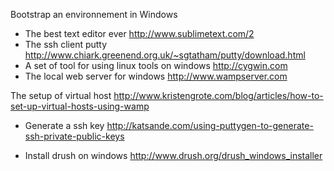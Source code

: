 Bootstrap an environnement in Windows 

* The best text editor ever
http://www.sublimetext.com/2
* The ssh client putty
http://www.chiark.greenend.org.uk/~sgtatham/putty/download.html
* A set of tool for using linux tools on windows
http://cygwin.com
* The local web server for windows
http://www.wampserver.com

The setup of virtual host
http://www.kristengrote.com/blog/articles/how-to-set-up-virtual-hosts-using-wamp

* Generate a ssh key
http://katsande.com/using-puttygen-to-generate-ssh-private-public-keys

* Install drush on windows
http://www.drush.org/drush_windows_installer